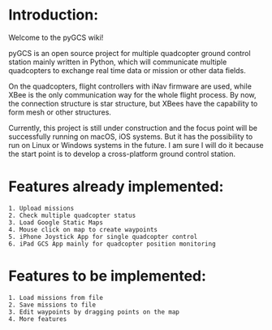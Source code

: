 # Introduction:
Welcome to the pyGCS wiki!

pyGCS is an open source project for multiple quadcopter ground control station mainly written in Python, which will communicate multiple quadcopters to exchange real time data or mission or other data fields.

On the quadcopters, flight controllers with iNav firmware are used, while XBee is the only communication way for the whole flight process. By now, the connection structure is star structure, but XBees have the capability to form mesh or other structures.

Currently, this project is still under construction and the focus point will be successfully running on macOS, iOS systems. But it has the possibility to run on Linux or Windows systems in the future. I am sure I will do it because the start point is to develop a cross-platform ground control station.

# Features already implemented:
    1. Upload missions
    2. Check multiple quadcopter status
    3. Load Google Static Maps
    4. Mouse click on map to create waypoints
    5. iPhone Joystick App for single quadcopter control
    6. iPad GCS App mainly for quadcopter position monitoring

# Features to be implemented:
    1. Load missions from file
    2. Save missions to file
    3. Edit waypoints by dragging points on the map
    4. More features
